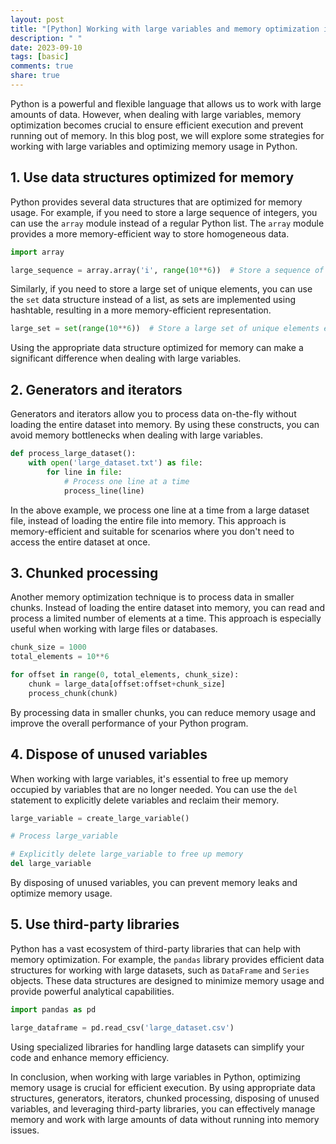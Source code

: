```yaml
---
layout: post
title: "[Python] Working with large variables and memory optimization in Python"
description: " "
date: 2023-09-10
tags: [basic]
comments: true
share: true
---
```


Python is a powerful and flexible language that allows us to work with large amounts of data. However, when dealing with large variables, memory optimization becomes crucial to ensure efficient execution and prevent running out of memory. In this blog post, we will explore some strategies for working with large variables and optimizing memory usage in Python.

## 1. Use data structures optimized for memory

Python provides several data structures that are optimized for memory usage. For example, if you need to store a large sequence of integers, you can use the `array` module instead of a regular Python list. The `array` module provides a more memory-efficient way to store homogeneous data.

```python
import array

large_sequence = array.array('i', range(10**6))  # Store a sequence of integers efficiently
```

Similarly, if you need to store a large set of unique elements, you can use the `set` data structure instead of a list, as sets are implemented using hashtable, resulting in a more memory-efficient representation.

```python
large_set = set(range(10**6))  # Store a large set of unique elements efficiently
```

Using the appropriate data structure optimized for memory can make a significant difference when dealing with large variables.

## 2. Generators and iterators

Generators and iterators allow you to process data on-the-fly without loading the entire dataset into memory. By using these constructs, you can avoid memory bottlenecks when dealing with large variables.

```python
def process_large_dataset():
    with open('large_dataset.txt') as file:
        for line in file:
            # Process one line at a time
            process_line(line)
```

In the above example, we process one line at a time from a large dataset file, instead of loading the entire file into memory. This approach is memory-efficient and suitable for scenarios where you don't need to access the entire dataset at once.

## 3. Chunked processing

Another memory optimization technique is to process data in smaller chunks. Instead of loading the entire dataset into memory, you can read and process a limited number of elements at a time. This approach is especially useful when working with large files or databases.

```python
chunk_size = 1000
total_elements = 10**6

for offset in range(0, total_elements, chunk_size):
    chunk = large_data[offset:offset+chunk_size]
    process_chunk(chunk)
```

By processing data in smaller chunks, you can reduce memory usage and improve the overall performance of your Python program.

## 4. Dispose of unused variables

When working with large variables, it's essential to free up memory occupied by variables that are no longer needed. You can use the `del` statement to explicitly delete variables and reclaim their memory.

```python
large_variable = create_large_variable()

# Process large_variable

# Explicitly delete large_variable to free up memory
del large_variable
```

By disposing of unused variables, you can prevent memory leaks and optimize memory usage.

## 5. Use third-party libraries

Python has a vast ecosystem of third-party libraries that can help with memory optimization. For example, the `pandas` library provides efficient data structures for working with large datasets, such as `DataFrame` and `Series` objects. These data structures are designed to minimize memory usage and provide powerful analytical capabilities.

```python
import pandas as pd

large_dataframe = pd.read_csv('large_dataset.csv')
```

Using specialized libraries for handling large datasets can simplify your code and enhance memory efficiency.

In conclusion, when working with large variables in Python, optimizing memory usage is crucial for efficient execution. By using appropriate data structures, generators, iterators, chunked processing, disposing of unused variables, and leveraging third-party libraries, you can effectively manage memory and work with large amounts of data without running into memory issues.